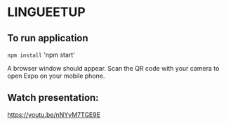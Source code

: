 # LINGUEETUP

## To run application
`npm install`
'npm start'

A browser window should appear. Scan the QR code with your camera to open Expo on your mobile phone.

## Watch presentation:
https://youtu.be/nNYyM7TGE9E
